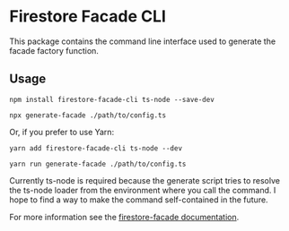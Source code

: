 # Firestore Facade CLI

This package contains the command line interface used to generate the facade
factory function.

## Usage

`npm install firestore-facade-cli ts-node --save-dev`

`npx generate-facade ./path/to/config.ts`

Or, if you prefer to use Yarn:

`yarn add firestore-facade-cli ts-node --dev`

`yarn run generate-facade ./path/to/config.ts`

Currently ts-node is required because the generate script tries to resolve the
ts-node loader from the environment where you call the command. I hope to find a
way to make the command self-contained in the future.

For more information see the [firestore-facade
documentation](../facade/README.md).
